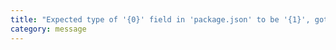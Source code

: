 ```yaml
---
title: "Expected type of '{0}' field in 'package.json' to be '{1}', got '{2}'."
category: message
---
```

